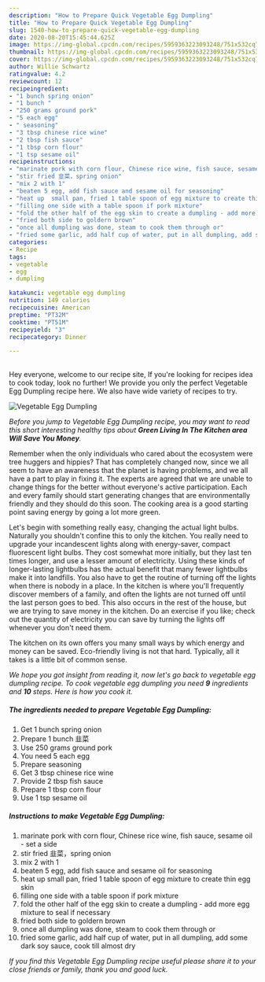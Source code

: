 ```yaml
---
description: "How to Prepare Quick Vegetable Egg Dumpling"
title: "How to Prepare Quick Vegetable Egg Dumpling"
slug: 1540-how-to-prepare-quick-vegetable-egg-dumpling
date: 2020-08-20T15:45:44.625Z
image: https://img-global.cpcdn.com/recipes/5959363223093248/751x532cq70/vegetable-egg-dumpling-recipe-main-photo.jpg
thumbnail: https://img-global.cpcdn.com/recipes/5959363223093248/751x532cq70/vegetable-egg-dumpling-recipe-main-photo.jpg
cover: https://img-global.cpcdn.com/recipes/5959363223093248/751x532cq70/vegetable-egg-dumpling-recipe-main-photo.jpg
author: Willie Schwartz
ratingvalue: 4.2
reviewcount: 12
recipeingredient:
- "1 bunch spring onion"
- "1 bunch "
- "250 grams ground pork"
- "5 each egg"
- " seasoning"
- "3 tbsp chinese rice wine"
- "2 tbsp fish sauce"
- "1 tbsp corn flour"
- "1 tsp sesame oil"
recipeinstructions:
- "marinate pork with corn flour, Chinese rice wine, fish sauce, sesame oil - set a side"
- "stir fried 韭菜，spring onion"
- "mix 2 with 1"
- "beaten 5 egg, add fish sauce and sesame oil for seasoning"
- "heat up  small pan, fried 1 table spoon of egg mixture to create thin egg skin"
- "filling one side with a table spoon if pork mixture"
- "fold the other half of the egg skin to create a dumpling - add more egg mixture to seal if necessary"
- "fried both side to goldern brown"
- "once all dumpling was done, steam to cook them through or"
- "fried some garlic, add half cup of water, put in all dumpling, add some dark soy sauce, cook till almost dry"
categories:
- Recipe
tags:
- vegetable
- egg
- dumpling

katakunci: vegetable egg dumpling 
nutrition: 149 calories
recipecuisine: American
preptime: "PT32M"
cooktime: "PT51M"
recipeyield: "3"
recipecategory: Dinner

---
```

<br>
Hey everyone, welcome to our recipe site, If you're looking for recipes idea to cook today, look no further! We provide you only the perfect Vegetable Egg Dumpling recipe here. We also have wide variety of recipes to try.
<br>


![Vegetable Egg Dumpling](https://img-global.cpcdn.com/recipes/5959363223093248/751x532cq70/vegetable-egg-dumpling-recipe-main-photo.jpg)

<i>Before you jump to Vegetable Egg Dumpling recipe, you may want to read this short interesting healthy tips about 
<strong>Green Living In The Kitchen area Will Save You Money</strong>.</i>
</br>

Remember when the only individuals who cared about the ecosystem were tree huggers and hippies? That has completely changed now, since we all seem to have an awareness that the planet is having problems, and we all have a part to play in fixing it. The experts are agreed that we are unable to change things for the better without everyone's active participation. Each and every family should start generating changes that are environmentally friendly and they should do this soon. The cooking area is a good starting point saving energy by going a lot more green.

Let's begin with something really easy, changing the actual light bulbs. Naturally you shouldn't confine this to only the kitchen. You really need to upgrade your incandescent lights along with energy-saver, compact fluorescent light bulbs. They cost somewhat more initially, but they last ten times longer, and use a lesser amount of electricity. Using these kinds of longer-lasting lightbulbs has the actual benefit that many fewer lightbulbs make it into landfills. You also have to get the routine of turning off the lights when there is nobody in a place. In the kitchen is where you'll frequently discover members of a family, and often the lights are not turned off until the last person goes to bed. This also occurs in the rest of the house, but we are trying to save money in the kitchen. Do an exercise if you like; check out the quantity of electricity you can save by turning the lights off whenever you don't need them.

The kitchen on its own offers you many small ways by which energy and money can be saved. Eco-friendly living is not that hard. Typically, all it takes is a little bit of common sense.


<i>We hope you got insight from reading it, now let's go back to vegetable egg dumpling recipe. To cook vegetable egg dumpling you need <strong>9</strong> ingredients and <strong>10</strong> steps. Here is how you cook it.
</i>

##### The ingredients needed to prepare Vegetable Egg Dumpling:

1. Get 1 bunch spring onion
1. Prepare 1 bunch 韭菜
1. Use 250 grams ground pork
1. You need 5 each egg
1. Prepare  seasoning
1. Get 3 tbsp chinese rice wine
1. Provide 2 tbsp fish sauce
1. Prepare 1 tbsp corn flour
1. Use 1 tsp sesame oil


##### Instructions to make Vegetable Egg Dumpling:

1. marinate pork with corn flour, Chinese rice wine, fish sauce, sesame oil - set a side
1. stir fried 韭菜，spring onion
1. mix 2 with 1
1. beaten 5 egg, add fish sauce and sesame oil for seasoning
1. heat up  small pan, fried 1 table spoon of egg mixture to create thin egg skin
1. filling one side with a table spoon if pork mixture
1. fold the other half of the egg skin to create a dumpling - add more egg mixture to seal if necessary
1. fried both side to goldern brown
1. once all dumpling was done, steam to cook them through or
1. fried some garlic, add half cup of water, put in all dumpling, add some dark soy sauce, cook till almost dry


<i>If you find this Vegetable Egg Dumpling recipe useful please share it to your close friends or family, thank you and good luck.</i>
